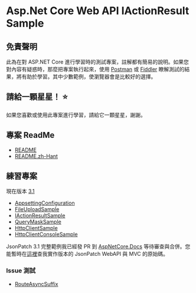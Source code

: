 ﻿# Asp.Net Core Web API IActionResult Sample

## 免責聲明

此為在對 ASP.NET Core 進行學習時的測試專案，註解都有簡易的說明。如果您對內容有疑惑時，那麼把專案執行起來，使用 <a href="https://www.postman.com" target="_blank">Postman</a> 或 <a href="https://www.telerik.com/fiddler" target="_blank">Fiddler</a> 瞭解測試的結果，將有助於學習。其中少數範例，使瀏覽器會是比較好的選擇。

## 請給一顆星星！ :star:

如果您喜歡或使用此專案進行學習，請給它一顆星星，謝謝。

## 專案 ReadMe

* [README](src/3.1/README.md)
* [README.zh-Hant](src/3.1/README.zh-Hant.md)

## 練習專案

現在版本 [3.1](src/3.1/)

* [AppsettingConfiguration](src/3.1/AppsettingConfiguration/)
* [FileUploadSample](src/3.1/FileUploadSample/)
* [IActionResultSample](src/3.1/IActionResultSample/)
* [QueryMaskSample](src/3.1/IHttpClientFactory/QueryMaskSample/)
* [HttpClientSample](src/3.1/IHttpClientFactory/HttpClientSample/)
* [HttpClientConsoleSample](src/3.1/IHttpClientFactory/HttpClientConsoleSample/)

JsonPatch 3.1 完整範例我已經發 PR 到 <a href="https://github.com/dotnet/AspNetCore.Docs/pull/16824" target="_blank">AspNetCore.Docs</a>  等待審查與合併。您能暫時在<a href="https://github.com/kkbruce/AspNetCore.Docs/tree/master/aspnetcore/web-api/jsonpatch/samples/3.1" target="_blank">這裡</a>查我實作版本的 JsonPatch WebAPI 與 MVC 的原始碼。

### Issue 測試

* [RouteAsyncSuffix](src/3.1/Issue/RouteAsyncSuffix/)